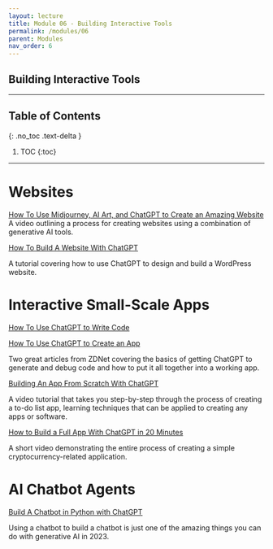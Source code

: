 ```yaml
---
layout: lecture
title: Module 06 - Building Interactive Tools
permalink: /modules/06
parent: Modules
nav_order: 6
---
```


## Building Interactive Tools


---

## Table of Contents
{: .no_toc .text-delta }

1. TOC
{:toc}

---


# Websites

[How To Use Midjourney, AI Art, and ChatGPT to Create an Amazing Website](https://www.youtube.com/watch?v=5wdCev86RYE)
A video outlining a process for creating websites using a combination of generative AI tools.

[How To Build A Website With ChatGPT](https://www.hostinger.com/tutorials/build-website-with-chatgpt/)

A tutorial covering how to use ChatGPT to design and build a WordPress website.


# Interactive Small-Scale Apps

[How To Use ChatGPT to Write Code](https://www.zdnet.com/article/how-to-use-chatgpt-to-write-code/)

[How To Use ChatGPT to Create an App](https://www.zdnet.com/article/how-to-use-chatgpt-to-create-an-app/)

Two great articles from ZDNet covering the basics of getting ChatGPT to generate and debug code and how to put it all together into a working app.

[Building An App From Scratch With ChatGPT](https://www.classcentral.com/course/youtube-building-an-app-from-scratch-with-chatgpt-the-future-of-development-121291)

A video tutorial that takes you step-by-step through the process of creating a to-do list app, learning techniques that can be applied to creating any apps or software.

[How to Build a Full App With ChatGPT in 20 Minutes](https://www.youtube.com/watch?v=i_a9bqvqmzo)

A short video demonstrating the entire process of creating a simple cryptocurrency-related application.

# AI Chatbot Agents

[Build A Chatbot in Python with ChatGPT](https://www.youtube.com/watch?v=pGOyw_M1mNE)

Using a chatbot to build a chatbot is just one of the amazing things you can do with generative AI in 2023.